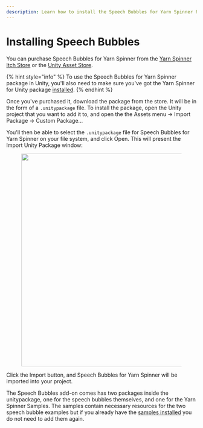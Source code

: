 ```yaml
---
description: Learn how to install the Speech Bubbles for Yarn Spinner Package.
---
```


# Installing Speech Bubbles

You can purchase Speech Bubbles for Yarn Spinner from the [Yarn Spinner Itch Store](https://yarnspinnertool.itch.io) or the [Unity Asset Store](https://assetstore.unity.com/packages/tools/gui/speech-bubbles-for-yarn-spinner-275933).

{% hint style="info" %}
To use the Speech Bubbles for Yarn Spinner package in Unity, you'll also need to make sure you've got the Yarn Spinner for Unity package [installed](../../yarn-spinner-for-unity/installation-and-setup/README.md).
{% endhint %}

Once you've purchased it, download the package from the store. It will be in the form of a `.unitypackage` file. To install the package, open the Unity project that you want to add it to, and open the the Assets menu -> Import Package -> Custom Package...

You'll then be able to select the `.unitypackage` file for Speech Bubbles for Yarn Spinner on your file system, and click Open. This will present the Import Unity Package window:

<figure><img src="../../.gitbook/assets/Screenshot 2023-11-22 at 3.09.08 pm.png" alt="" width="563"><figcaption></figcaption></figure>

Click the Import button, and Speech Bubbles for Yarn Spinner will be imported into your project.

The Speech Bubbles add-on comes has two packages inside the unitypackage, one for the speech bubbles themselves, and one for the Yarn Spinner Samples.
The samples contain necessary resources for the two speech bubble examples but if you already have the [samples installed](../../yarn-spinner-for-unity/samples/README.md) you do not need to add them again.
